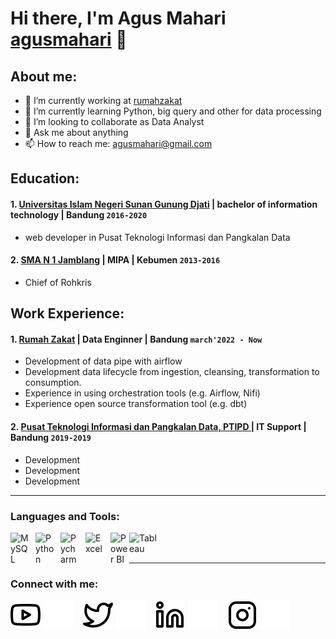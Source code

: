 # Hi there, I'm Agus Mahari [agusmahari](https://agusmahari.github.io/) 👋
## About me:
- 🔭 I’m currently working at [rumahzakat](https://www.rumahzakat.org)
- 🌱 I’m currently learning Python, big query and other for data processing
- 👯 I’m looking to collaborate as Data Analyst
- 💬 Ask me about anything
- 📫 How to reach me: agusmahari@gmail.com

## Education:

#### 1. [Universitas Islam Negeri Sunan Gunung Djati](https://uinsgd.ac.id/) | bachelor of information technology | Bandung `2016-2020`
   - web developer in Pusat Teknologi Informasi dan Pangkalan Data
 #### 2. [SMA N 1 Jamblang](https://sman1jamblang.sch.id/) | MIPA | Kebumen `2013-2016`
   - Chief of Rohkris

## Work Experience:
#### 1. [Rumah Zakat](https://www.rumahzakat.org) | Data Enginner | Bandung `march'2022 - Now`
   - Development of data pipe with airflow
   - Development data lifecycle from ingestion, cleansing, transformation to consumption.
   - Experience in using orchestration tools (e.g. Airflow, Nifi)
   - Experience open source transformation tool (e.g. dbt)
   
#### 2. [Pusat Teknologi Informasi dan Pangkalan Data, PTIPD ](https://ptipd.uinsgd.ac.id/) | IT Support | Bandung `2019-2019`
   - Development
   - Development
   - Development
---

### Languages and Tools:

[<img align="left" alt="MySQL" width="30px" src="https://cdn.jsdelivr.net/gh/devicons/devicon/icons/mysql/mysql-original.svg" style="padding-right:10px;" />][webdev]
[<img align="left" alt="Python" width="30px" src="https://upload.wikimedia.org/wikipedia/commons/thumb/c/c3/Python-logo-notext.svg/110px-Python-logo-notext.svg.png?20100317150552" style="padding-right:10px;" />][webdev]
[<img align="left" alt="Pycharm" width="30px" src="https://upload.wikimedia.org/wikipedia/commons/thumb/1/1d/PyCharm_Icon.svg/220px-PyCharm_Icon.svg.png" style="padding-right:10px;" />][webdev]
[<img align="left" alt="Excel" width="30px" src="https://is2-ssl.mzstatic.com/image/thumb/Purple126/v4/a8/fd/5a/a8fd5a84-c6f1-355f-3b9f-6e86598efaa3/XCEL.png/1200x630bb.png" style="padding-right:10px;" />][webdev]
[<img align="left" alt="Power BI" width="30px" src="https://powerbi.microsoft.com/pictures/application-logos/svg/powerbi.svg" style="padding-right:0px;" />][webdev]
[<img align="left" alt="Tableau" width="50px" src="https://logos-world.net/wp-content/uploads/2021/10/Tableau-Symbol.png" style="padding-right:10px;" />][webdev]

<br />
<br />

---
### Connect with me:

[![website](./img/youtube-light.svg)](https://www.youtube.com/channel/UCUcrvwPZVbuMF1Qxy4_9Veg#gh-light-mode-only)
[![website](./img/youtube-dark.svg)](https://www.youtube.com/channel/UCUcrvwPZVbuMF1Qxy4_9Veg#gh-dark-mode-only)
&nbsp;&nbsp;
[![website](./img/twitter-light.svg)](https://twitter.com/MahariAgus#gh-light-mode-only)
[![website](./img/twitter-dark.svg)](https://twitter.com/MahariAgus#gh-dark-mode-only)
&nbsp;&nbsp;
[![website](./img/linkedin-light.svg)](https://www.linkedin.com/in/agus-mahari#gh-light-mode-only)
[![website](./img/linkedin-dark.svg)](https://www.linkedin.com/in/agus-mahari#gh-dark-mode-only)
&nbsp;&nbsp;
[![website](./img/instagram-light.svg)](https://www.instagram.com/agus_mahari/#gh-light-mode-only)
[![website](./img/instagram-dark.svg)](https://www.instagram.com/agus_mahari/#gh-dark-mode-only)



[webdev]: https://github.com/ErrorNginx
